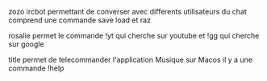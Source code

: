 zozo ircbot permettant de converser avec differents utilisateurs du chat comprend une commande save load et raz

rosalie permet le commande !yt qui cherche sur youtube et !gg qui cherche sur google 

title permet de telecommander l'application Musique sur Macos il y a une commande !help
